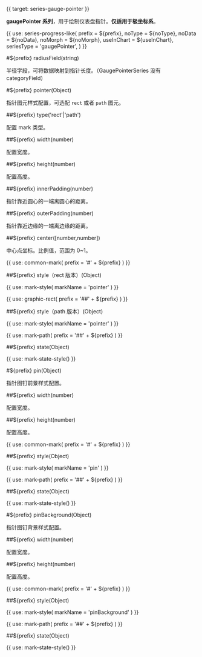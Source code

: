 {{ target: series-gauge-pointer }}

<!-- IGaugePointerSeriesSpec -->

**gaugePointer 系列**，用于绘制仪表盘指针。**仅适用于极坐标系**。

{{ use: series-progress-like(
  prefix = ${prefix},
  noType = ${noType},
  noData = ${noData},
  noMorph = ${noMorph},
  useInChart = ${useInChart},
  seriesType = 'gaugePointer',
) }}

#${prefix} radiusField(string)

半径字段，可将数据映射到指针长度。（GaugePointerSeries 没有 categoryField）

#${prefix} pointer(Object)

指针图元样式配置，可选配 `rect` 或者 `path` 图元。

##${prefix} type('rect'|'path')

配置 mark 类型。

##${prefix} width(number)

配置宽度。

##${prefix} height(number)

配置高度。

##${prefix} innerPadding(number)

指针靠近圆心的一端离圆心的距离。

##${prefix} outerPadding(number)

指针靠近边缘的一端离边缘的距离。

##${prefix} center([number,number])

中心点坐标。比例值，范围为 0~1。

{{ use: common-mark(
  prefix = '#' + ${prefix}
) }}

##${prefix} style（rect 版本）(Object)

{{ use: mark-style(
  markName = 'pointer'
) }}

{{ use: graphic-rect(
  prefix = '##' + ${prefix}
) }}

##${prefix} style（path 版本）(Object)

{{ use: mark-style(
  markName = 'pointer'
) }}

{{ use: mark-path(
  prefix = '##' + ${prefix}
) }}

##${prefix} state(Object)

{{ use: mark-state-style() }}

#${prefix} pin(Object)

指针图钉前景样式配置。

##${prefix} width(number)

配置宽度。

##${prefix} height(number)

配置高度。

{{ use: common-mark(
  prefix = '#' + ${prefix}
) }}

##${prefix} style(Object)

{{ use: mark-style(
  markName = 'pin'
) }}

{{ use: mark-path(
  prefix = '##' + ${prefix}
) }}

##${prefix} state(Object)

{{ use: mark-state-style() }}

#${prefix} pinBackground(Object)

指针图钉背景样式配置。

##${prefix} width(number)

配置宽度。

##${prefix} height(number)

配置高度。

{{ use: common-mark(
  prefix = '#' + ${prefix}
) }}

##${prefix} style(Object)

{{ use: mark-style(
  markName = 'pinBackground'
) }}

{{ use: mark-path(
  prefix = '##' + ${prefix}
) }}

##${prefix} state(Object)

{{ use: mark-state-style() }}
